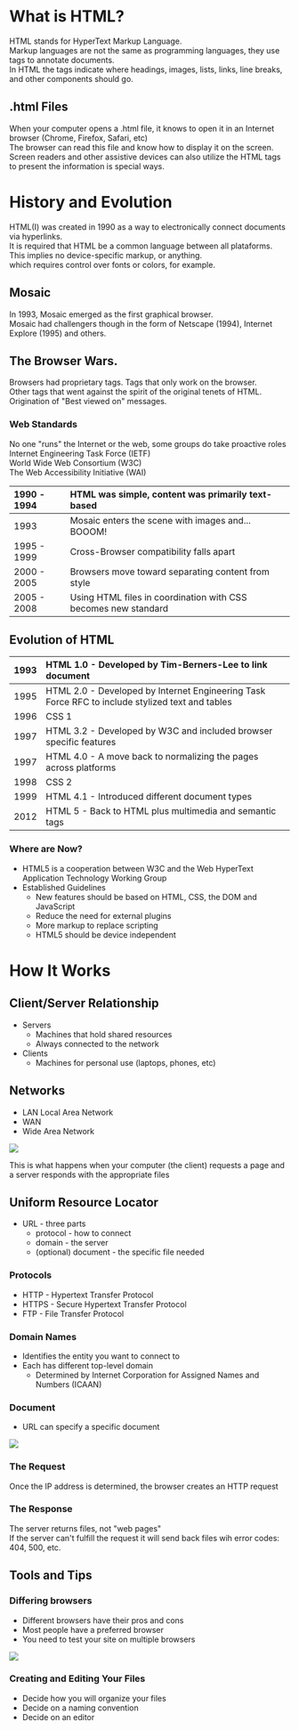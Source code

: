 # What is HTML?

HTML stands for HyperText Markup Language.  
Markup languages are not the same as programming languages, they use tags to annotate documents.  
In HTML the tags indicate where headings, images, lists, links, line breaks, and other components should go.

## .html Files

When your computer opens a .html file, it knows to open it in an Internet browser (Chrome, Firefox, Safari, etc)  
The browser can read this file and know how to display it on the screen.
Screen readers and other assistive devices can also utilize the HTML tags to present the information is special ways.

# History and Evolution

HTML(I) was created in 1990 as a way to electronically connect documents via hyperlinks.  
It is required that HTML be a common language between all plataforms. This implies no device-specific markup, or anything.  
which requires control over fonts or colors, for example.

## Mosaic

In 1993, Mosaic emerged as the first graphical browser.  
Mosaic had challengers though in the form of Netscape (1994), Internet Explore (1995) and others.

## The Browser Wars.

Browsers had proprietary tags. Tags that only work on the browser.  
Other tags that went against the spirit of the original tenets of HTML.  
Origination of "Best viewed on" messages.

### Web Standards

No one "runs" the Internet or the web, some groups do take proactive roles
Internet Engineering Task Force (IETF)  
World Wide Web Consortium (W3C)  
The Web Accessibility Initiative (WAI)

| 1990 - 1994 | HTML was simple, content was primarily text-based              |
| :---------- | :------------------------------------------------------------- |
| 1993        | Mosaic enters the scene with images and... BOOOM!              |
| 1995 - 1999 | Cross-Browser compatibility falls apart                        |
| 2000 - 2005 | Browsers move toward separating content from style             |
| 2005 - 2008 | Using HTML files in coordination with CSS becomes new standard |

## Evolution of HTML

| 1993 | HTML 1.0 - Developed by Tim-Berners-Lee to link document                                        |
| :--- | :---------------------------------------------------------------------------------------------- |
| 1995 | HTML 2.0 - Developed by Internet Engineering Task Force RFC to include stylized text and tables |
| 1996 | CSS 1                                                                                           |
| 1997 | HTML 3.2 - Developed by W3C and included browser specific features                              |
| 1997 | HTML 4.0 - A move back to normalizing the pages across platforms                                |
| 1998 | CSS 2                                                                                           |
| 1999 | HTML 4.1 - Introduced different document types                                                  |
| 2012 | HTML 5 - Back to HTML plus multimedia and semantic tags                                         |

### Where are Now?

- HTML5 is a cooperation between W3C and the Web HyperText Application Technology Working Group
- Established Guidelines
  - New features should be based on HTML, CSS, the DOM and JavaScript
  - Reduce the need for external plugins
  - More markup to replace scripting
  - HTML5 should be device independent

# How It Works

## Client/Server Relationship

- Servers
  - Machines that hold shared resources
  - Always connected to the network
- Clients
  - Machines for personal use (laptops, phones, etc)

## Networks

- LAN
  Local Area Network
- WAN
- Wide Area Network

![](<https://www.lifewire.com/thmb/dY5LcDZ4wuM2wFdXGOOhFoB7LJg=/1500x844/smart/filters:no_upscale()/lans-wans-and-other-area-networks-817376-6e07f1a4121a4e13ac43660ea41ef9b9.png>)

This is what happens when your computer (the client) requests a page and a server responds with the appropriate files

## Uniform Resource Locator

- URL - three parts
  - protocol - how to connect
  - domain - the server
  - (optional) document - the specific file needed

### Protocols

- HTTP - Hypertext Transfer Protocol
- HTTPS - Secure Hypertext Transfer Protocol
- FTP - File Transfer Protocol

### Domain Names

- Identifies the entity you want to connect to
- Each has different top-level domain
  - Determined by Internet Corporation for Assigned Names and Numbers (ICAAN)

### Document

- URL can specify a specific document

![](https://tooit.com/wp-content/uploads/SUB-e1598572929723.png)

### The Request

Once the IP address is determined, the browser creates an HTTP request

### The Response

The server returns files, not "web pages"  
If the server can't fulfill the request it will send back files wih error codes: 404, 500, etc.

## Tools and Tips

### Differing browsers

- Different browsers have their pros and cons
- Most people have a preferred browser
- You need to test your site on multiple browsers

![](https://blog.ivrpowers.com/postimages/technologies/ivrpowers-web-browser.007.jpeg)

### Creating and Editing Your Files

- Decide how you will organize your files
- Decide on a naming convention
- Decide on an editor
